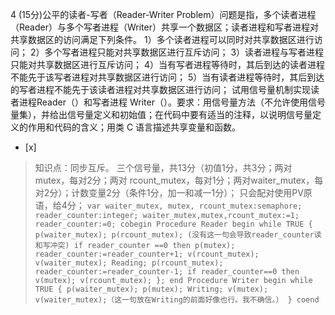 4
(15分)公平的读者-写者（Reader-Writer
Problem）问题是指，多个读者进程（Reader）与多个写者进程（Writer）共享一个数据区；读者进程和写者进程对共享数据区的访问满足下列条件。
1）多个读者进程可以同时对共享数据区进行访问；
2）多个写者进程只能对共享数据区进行互斥访问；
3）读者进程与写者进程只能对共享数据区进行互斥访问；
4）当有写者进程等待时，其后到达的读者进程不能先于该写者进程对共享数据区进行访问；
5）当有读者进程等待时，其后到达的写者进程不能先于该读者进程对共享数据区进行访问；
试用信号量机制实现读者进程Reader（）和写者进程
Writer（）。要求：用信号量方法（不允许使用信号量集），并给出信号量定义和初始值；在代码中要有适当的注释，以说明信号量定义的作用和代码的含义；用类 C
语言描述共享变量和函数。
- [x]  

> 知识点：同步互斥。
> 三个信号量，共13分（初值1分，共3分；两对mutex，每对2分；两对
> rcount_mutex，每对1分；两对waiter_mutex，每对2分）；计数变量2分（条件1分，加一和减一1分）；
> 只会配对使用PV原语，给4分；
>     ```
>     var
>     waiter_mutex, mutex, rcount_mutex:semaphore;
>     reader_counter:integer;
>     waiter_mutex,mutex,rcount_mutex:=1;
>     reader_counter:=0;
>     cobegin
>     Procedure Reader
>     begin
>     while TRUE
>     {
>     p(waiter_mutex);
>     p(rcount_mutex); (没有这一句会导致reader_counter读和写冲突)
>     if reader_counter ==0 then
>     p(mutex);
>     reader_counter:=reader_counter+1;
>     v(rcount_mutex);
>     v(waiter_mutex);
>     Reading;
>     p(rcount_mutex);
>     reader_counter:=reader_counter-1;
>     if reader_counter==0 then
>     v(mutex);
>     v(rcount_mutex);
>     };
>     end
>     Procedure Writer
>     begin
>     while TRUE
>     {
>     p(waiter_mutex);
>     p(mutex);
>     Writing;
>     v(mutex);
>     v(waiter_mutex);（这一句放在Writing的前面好像也行。我不确信。）
>     }
>     coend
>     ```
>     
